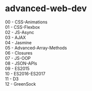 # advanced-web-dev

00 - CSS-Animations\
01 - CSS-Flexbox\
02 - JS-Async\
03 - AJAX\
04 - Jasmine\
05 - Advanced-Array-Methods\
06 - Closures\
07 - JS-OOP\
08 - JSON-APIs\
09 - ES2015\
10 - ES2016-ES2017\
11 - D3\
12 - GreenSock